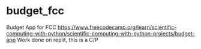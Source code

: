 # budget_fcc
Budget App for FCC
https://www.freecodecamp.org/learn/scientific-computing-with-python/scientific-computing-with-python-projects/budget-app
Work done on replit, this is a C/P